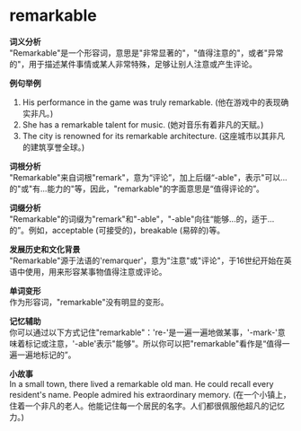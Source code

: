 # remarkable

**词义分析**  
"Remarkable"是一个形容词，意思是"非常显著的"，"值得注意的"，或者"异常的"，用于描述某件事情或某人非常特殊，足够让别人注意或产生评论。

  

**例句举例**

  

1.  His performance in the game was truly remarkable. (他在游戏中的表现确实非凡。)
2.  She has a remarkable talent for music. (她对音乐有着非凡的天赋。)
3.  The city is renowned for its remarkable architecture. (这座城市以其非凡的建筑享誉全球。)

  

**词根分析**  
"Remarkable"来自词根"remark"，意为“评论”，加上后缀“-able"，表示"可以...的"或"有...能力的"等，因此，"remarkable"的字面意思是“值得评论的”。

  

**词缀分析**  
"Remarkable"的词缀为"remark"和"-able"，"-able"向往“能够...的，适于...的”。例如，acceptable (可接受的)，breakable (易碎的)等。

  

**发展历史和文化背景**  
"Remarkable"源于法语的'remarquer'，意为"注意"或"评论"，于16世纪开始在英语中使用，用来形容某事物值得注意或评论。

  

**单词变形**  
作为形容词，"remarkable"没有明显的变形。

  

**记忆辅助**  
你可以通过以下方式记住"remarkable"：'re-'是一遍一遍地做某事，'-mark-'意味着标记或注意，'-able'表示"能够"。所以你可以把"remarkable"看作是“值得一遍一遍地标记的”。

  

**小故事**  
In a small town, there lived a remarkable old man. He could recall every resident's name. People admired his extraordinary memory. (在一个小镇上，住着一个非凡的老人。他能记住每一个居民的名字。人们都很佩服他超凡的记忆力。)
